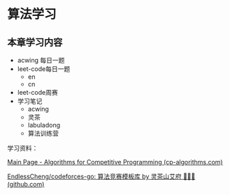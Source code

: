 # 算法学习



## 本章学习内容

- acwing 每日一题
- leet-code每日一题
  - en
  - cn
- leet-code周赛
- 学习笔记
  - acwing
  - 灵茶
  - labuladong
  - 算法训练营

学习资料：

[Main Page - Algorithms for Competitive Programming (cp-algorithms.com)](https://cp-algorithms.com/index.html)

[EndlessCheng/codeforces-go: 算法竞赛模板库 by 灵茶山艾府 💭💡🎈 (github.com)](https://github.com/EndlessCheng/codeforces-go?tab=readme-ov-file)
